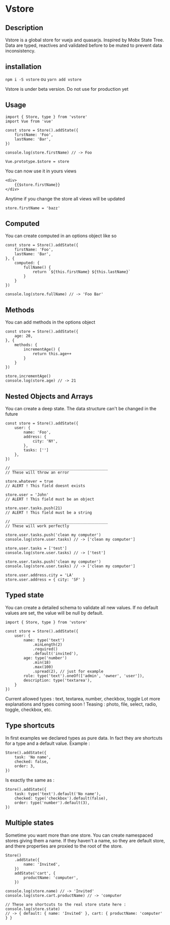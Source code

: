 # Vstore

## Description

Vstore is a global store for vuejs and quasarjs. Inspired by Mobx State Tree.
Data are typed, reactives and validated before to be muted to prevent data inconsistency.
## installation
`npm i -S vstore` ou `yarn add vstore`

Vstore is under beta version. Do not use for production yet

## Usage

```
import { Store, type } from 'vstore'
import Vue from 'vue'

const store = Store().addState({
	firstName: 'Foo',
	lastName: 'Bar',
})

console.log(store.firstName) // -> Foo

Vue.prototype.$store = store
```

You can now use it in yours views
```
<div>
	{{$store.firstName}}
</div>
```
Anytime if you change the store all views will be updated
```
store.firstName = 'bazz'
```

## Computed
You can create computed in an options object like so
```
const store = Store().addState({
	firstName: 'Foo',
	lastName: 'Bar',
}, {
	computed: {
		fullName() {
			return `${this.firstName} ${this.lastName}`
		}
	}
})

console.log(store.fullName) // -> 'Foo Bar'
```
## Methods
You can add methods in the options object
```
const store = Store().addState({
	age: 20,
}, {
	methods: {
		incrementAge() {
			return this.age++
		}
	}
})

store.incrementAge()
console.log(store.age) // -> 21
```

## Nested Objects and Arrays
You can create a deep state. The data structure can't be changed in the future
```
const store = Store().addState({
	user: {
		name: 'Foo',
		address: {
			city: 'NY',
		},
		tasks: ['']
	},
})

// __________________________________________
// These will throw an error

store.whatever = true
// ALERT ! This field doesnt exists

store.user = 'John'
// ALERT ! This field must be an object

store.user.tasks.push(21)
// ALERT ! This field must be a string

// __________________________________________
// These will work perfectly

store.user.tasks.push('clean my computer')
console.log(store.user.tasks) // -> ['clean my computer']

store.user.tasks = ['test']
console.log(store.user.tasks) // -> ['test']

store.user.tasks.push('clean my computer')
console.log(store.user.tasks) // -> ['clean my computer']

store.user.address.city = 'LA'
store.user.address = { city: 'SF' }
```
## Typed state
You can create a detailed schema to validate all new values. If no default values are set, the value will be null by default.
```
import { Store, type } from 'vstore'

const store = Store().addState({
	user: {
		name: type('text')
			.minLength(2)
			.required()
			.default('invited'),
		age: type('number')
			.min(18)
			.max(100)
			.spread(2), // just for example
		role: type('text').oneOf(['admin', 'owner', 'user']),
		description: type('textarea'),
	}
})
```
Current allowed types : text, textarea, number, checkbox, toggle
Lot more explanations and types coming soon !
Teasing : photo, file, select, radio, toggle, checkbox, etc.

## Type shortcuts
In first examples we declared types as pure data. In fact they are shortcuts for a type and a default value. Example :
```
Store().addState({
	task: 'No name',
	checked: false,
	order: 3,
})
```
Is exactly the same as :
```
Store().addState({
	task: type('text').default('No name'),
	checked: type('checkbox').default(false),
	order: type('number').default(3),
})
```
## Multiple states
Sometime you want more than one store. You can create namespaced stores giving them a name. If they haven't a name, so they are default store, and there properties are proxied to the root of the store.
```
Store()
	.addState({
		name: 'Invited',
	})
	addState('cart', {
		productName: 'computer',
	})
	
console.log(store.name) // -> 'Invited'
console.log(store.cart.productName) // -> 'computer

// These are shortcuts to the real store state here :
console.log(store.state)
// -> { default: { name: 'Invited' }, cart: { productName: 'computer' } }
```